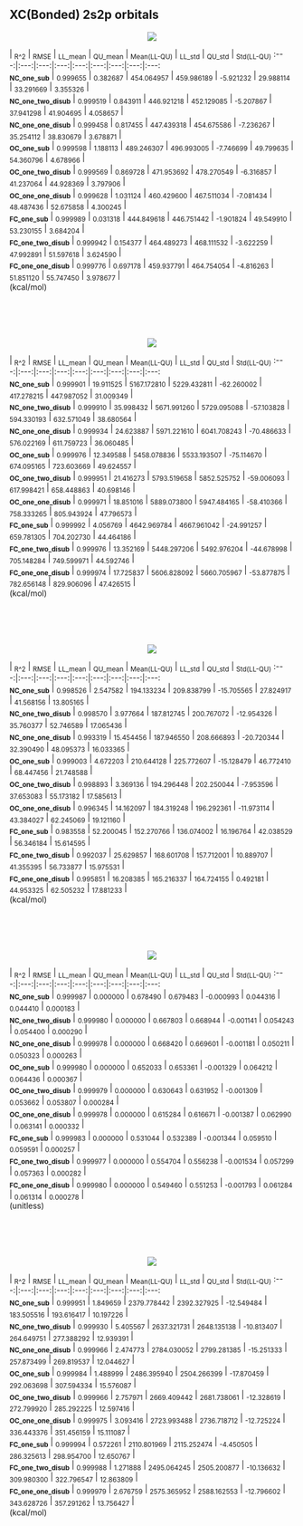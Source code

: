 ## XC(Bonded) 2s2p orbitals

<p align="center"><img src=/Data/normPlots/Bonded/XC/plots/XC_K.png /></p>

  | <sub>R^2</sub> | <sub>RMSE</sub> | <sub>LL_mean</sub> | <sub>QU_mean</sub> | <sub>Mean(LL-QU)</sub> | <sub>LL_std</sub> | <sub>QU_std</sub> | <sub>Std(LL-QU)</sub>
:---:|:---:|:---:|:---:|:---:|:---:|:---:|:---:|:---:  
<b><sub>NC_one_sub</sub></b> | <sub>0.999655</sub> | <sub>0.382687</sub> | <sub>454.064957</sub> | <sub>459.986189</sub> | <sub>-5.921232</sub> | <sub>29.988114</sub> | <sub>33.291669</sub> | <sub>3.355326</sub> |   
<b><sub>NC_one_two_disub</sub></b> | <sub>0.999519</sub> | <sub>0.843911</sub> | <sub>446.921218</sub> | <sub>452.129085</sub> | <sub>-5.207867</sub> | <sub>37.941298</sub> | <sub>41.904695</sub> | <sub>4.058657</sub> |   
<b><sub>NC_one_one_disub</sub></b> | <sub>0.999458</sub> | <sub>0.817455</sub> | <sub>447.439318</sub> | <sub>454.675586</sub> | <sub>-7.236267</sub> | <sub>35.254112</sub> | <sub>38.830679</sub> | <sub>3.678871</sub> |   
<b><sub>OC_one_sub</sub></b> | <sub>0.999598</sub> | <sub>1.188113</sub> | <sub>489.246307</sub> | <sub>496.993005</sub> | <sub>-7.746699</sub> | <sub>49.799635</sub> | <sub>54.360796</sub> | <sub>4.678966</sub> |   
<b><sub>OC_one_two_disub</sub></b> | <sub>0.999569</sub> | <sub>0.869728</sub> | <sub>471.953692</sub> | <sub>478.270549</sub> | <sub>-6.316857</sub> | <sub>41.237064</sub> | <sub>44.928369</sub> | <sub>3.797906</sub> |   
<b><sub>OC_one_one_disub</sub></b> | <sub>0.999628</sub> | <sub>1.031124</sub> | <sub>460.429600</sub> | <sub>467.511034</sub> | <sub>-7.081434</sub> | <sub>48.487436</sub> | <sub>52.675858</sub> | <sub>4.300245</sub> |   
<b><sub>FC_one_sub</sub></b> | <sub>0.999989</sub> | <sub>0.031318</sub> | <sub>444.849618</sub> | <sub>446.751442</sub> | <sub>-1.901824</sub> | <sub>49.549910</sub> | <sub>53.230155</sub> | <sub>3.684204</sub> |   
<b><sub>FC_one_two_disub</sub></b> | <sub>0.999942</sub> | <sub>0.154377</sub> | <sub>464.489273</sub> | <sub>468.111532</sub> | <sub>-3.622259</sub> | <sub>47.992891</sub> | <sub>51.597618</sub> | <sub>3.624590</sub> |   
<b><sub>FC_one_one_disub</sub></b> | <sub>0.999776</sub> | <sub>0.697178</sub> | <sub>459.937791</sub> | <sub>464.754054</sub> | <sub>-4.816263</sub> | <sub>51.851120</sub> | <sub>55.747450</sub> | <sub>3.978677</sub> |   
(kcal/mol)<br><br><br><br><br>


<p align="center"><img src=/Data/normPlots/Bonded/XC/plots/XC_H1nuc.png /></p>

  | <sub>R^2</sub> | <sub>RMSE</sub> | <sub>LL_mean</sub> | <sub>QU_mean</sub> | <sub>Mean(LL-QU)</sub> | <sub>LL_std</sub> | <sub>QU_std</sub> | <sub>Std(LL-QU)</sub>
:---:|:---:|:---:|:---:|:---:|:---:|:---:|:---:|:---:  
<b><sub>NC_one_sub</sub></b> | <sub>0.999901</sub> | <sub>19.911525</sub> | <sub>5167.172810</sub> | <sub>5229.432811</sub> | <sub>-62.260002</sub> | <sub>417.278215</sub> | <sub>447.987052</sub> | <sub>31.009349</sub> |   
<b><sub>NC_one_two_disub</sub></b> | <sub>0.999910</sub> | <sub>35.998432</sub> | <sub>5671.991260</sub> | <sub>5729.095088</sub> | <sub>-57.103828</sub> | <sub>594.330193</sub> | <sub>632.571049</sub> | <sub>38.680564</sub> |   
<b><sub>NC_one_one_disub</sub></b> | <sub>0.999934</sub> | <sub>24.623887</sub> | <sub>5971.221610</sub> | <sub>6041.708243</sub> | <sub>-70.486633</sub> | <sub>576.022169</sub> | <sub>611.759723</sub> | <sub>36.060485</sub> |   
<b><sub>OC_one_sub</sub></b> | <sub>0.999976</sub> | <sub>12.349588</sub> | <sub>5458.078836</sub> | <sub>5533.193507</sub> | <sub>-75.114670</sub> | <sub>674.095165</sub> | <sub>723.603669</sub> | <sub>49.624557</sub> |   
<b><sub>OC_one_two_disub</sub></b> | <sub>0.999951</sub> | <sub>21.416273</sub> | <sub>5793.519658</sub> | <sub>5852.525752</sub> | <sub>-59.006093</sub> | <sub>617.998421</sub> | <sub>658.448863</sub> | <sub>40.698146</sub> |   
<b><sub>OC_one_one_disub</sub></b> | <sub>0.999971</sub> | <sub>18.851016</sub> | <sub>5889.073800</sub> | <sub>5947.484165</sub> | <sub>-58.410366</sub> | <sub>758.333265</sub> | <sub>805.943924</sub> | <sub>47.796573</sub> |   
<b><sub>FC_one_sub</sub></b> | <sub>0.999992</sub> | <sub>4.056769</sub> | <sub>4642.969784</sub> | <sub>4667.961042</sub> | <sub>-24.991257</sub> | <sub>659.781305</sub> | <sub>704.202730</sub> | <sub>44.464186</sub> |   
<b><sub>FC_one_two_disub</sub></b> | <sub>0.999976</sub> | <sub>13.352169</sub> | <sub>5448.297206</sub> | <sub>5492.976204</sub> | <sub>-44.678998</sub> | <sub>705.148284</sub> | <sub>749.599971</sub> | <sub>44.592746</sub> |   
<b><sub>FC_one_one_disub</sub></b> | <sub>0.999974</sub> | <sub>17.725837</sub> | <sub>5606.828092</sub> | <sub>5660.705967</sub> | <sub>-53.877875</sub> | <sub>782.656148</sub> | <sub>829.906096</sub> | <sub>47.426515</sub> |   
(kcal/mol)<br><br><br><br><br>


<p align="center"><img src=/Data/normPlots/Bonded/XC/plots/XC_KE.png /></p>

  | <sub>R^2</sub> | <sub>RMSE</sub> | <sub>LL_mean</sub> | <sub>QU_mean</sub> | <sub>Mean(LL-QU)</sub> | <sub>LL_std</sub> | <sub>QU_std</sub> | <sub>Std(LL-QU)</sub>
:---:|:---:|:---:|:---:|:---:|:---:|:---:|:---:|:---:  
<b><sub>NC_one_sub</sub></b> | <sub>0.998526</sub> | <sub>2.547582</sub> | <sub>194.133234</sub> | <sub>209.838799</sub> | <sub>-15.705565</sub> | <sub>27.824917</sub> | <sub>41.568156</sub> | <sub>13.805165</sub> |   
<b><sub>NC_one_two_disub</sub></b> | <sub>0.998570</sub> | <sub>3.977664</sub> | <sub>187.812745</sub> | <sub>200.767072</sub> | <sub>-12.954326</sub> | <sub>35.760377</sub> | <sub>52.746589</sub> | <sub>17.065436</sub> |   
<b><sub>NC_one_one_disub</sub></b> | <sub>0.993319</sub> | <sub>15.454456</sub> | <sub>187.946550</sub> | <sub>208.666893</sub> | <sub>-20.720344</sub> | <sub>32.390490</sub> | <sub>48.095373</sub> | <sub>16.033365</sub> |   
<b><sub>OC_one_sub</sub></b> | <sub>0.999003</sub> | <sub>4.672203</sub> | <sub>210.644128</sub> | <sub>225.772607</sub> | <sub>-15.128479</sub> | <sub>46.772410</sub> | <sub>68.447456</sub> | <sub>21.748588</sub> |   
<b><sub>OC_one_two_disub</sub></b> | <sub>0.998893</sub> | <sub>3.369136</sub> | <sub>194.296448</sub> | <sub>202.250044</sub> | <sub>-7.953596</sub> | <sub>37.653083</sub> | <sub>55.173182</sub> | <sub>17.585613</sub> |   
<b><sub>OC_one_one_disub</sub></b> | <sub>0.996345</sub> | <sub>14.162097</sub> | <sub>184.319248</sub> | <sub>196.292361</sub> | <sub>-11.973114</sub> | <sub>43.384027</sub> | <sub>62.245069</sub> | <sub>19.121160</sub> |   
<b><sub>FC_one_sub</sub></b> | <sub>0.983558</sub> | <sub>52.200045</sub> | <sub>152.270766</sub> | <sub>136.074002</sub> | <sub>16.196764</sub> | <sub>42.038529</sub> | <sub>56.346184</sub> | <sub>15.614595</sub> |   
<b><sub>FC_one_two_disub</sub></b> | <sub>0.992037</sub> | <sub>25.629857</sub> | <sub>168.601708</sub> | <sub>157.712001</sub> | <sub>10.889707</sub> | <sub>41.355395</sub> | <sub>56.733877</sub> | <sub>15.975531</sub> |   
<b><sub>FC_one_one_disub</sub></b> | <sub>0.995851</sub> | <sub>16.208385</sub> | <sub>165.216337</sub> | <sub>164.724155</sub> | <sub>0.492181</sub> | <sub>44.953325</sub> | <sub>62.505232</sub> | <sub>17.881233</sub> |   
(kcal/mol)<br><br><br><br><br>


<p align="center"><img src=/Data/normPlots/Bonded/XC/plots/XC_S.png /></p>

  | <sub>R^2</sub> | <sub>RMSE</sub> | <sub>LL_mean</sub> | <sub>QU_mean</sub> | <sub>Mean(LL-QU)</sub> | <sub>LL_std</sub> | <sub>QU_std</sub> | <sub>Std(LL-QU)</sub>
:---:|:---:|:---:|:---:|:---:|:---:|:---:|:---:|:---:  
<b><sub>NC_one_sub</sub></b> | <sub>0.999987</sub> | <sub>0.000000</sub> | <sub>0.678490</sub> | <sub>0.679483</sub> | <sub>-0.000993</sub> | <sub>0.044316</sub> | <sub>0.044410</sub> | <sub>0.000183</sub> |   
<b><sub>NC_one_two_disub</sub></b> | <sub>0.999980</sub> | <sub>0.000000</sub> | <sub>0.667803</sub> | <sub>0.668944</sub> | <sub>-0.001141</sub> | <sub>0.054243</sub> | <sub>0.054400</sub> | <sub>0.000290</sub> |   
<b><sub>NC_one_one_disub</sub></b> | <sub>0.999978</sub> | <sub>0.000000</sub> | <sub>0.668420</sub> | <sub>0.669601</sub> | <sub>-0.001181</sub> | <sub>0.050211</sub> | <sub>0.050323</sub> | <sub>0.000263</sub> |   
<b><sub>OC_one_sub</sub></b> | <sub>0.999980</sub> | <sub>0.000000</sub> | <sub>0.652033</sub> | <sub>0.653361</sub> | <sub>-0.001329</sub> | <sub>0.064212</sub> | <sub>0.064436</sub> | <sub>0.000367</sub> |   
<b><sub>OC_one_two_disub</sub></b> | <sub>0.999979</sub> | <sub>0.000000</sub> | <sub>0.630643</sub> | <sub>0.631952</sub> | <sub>-0.001309</sub> | <sub>0.053662</sub> | <sub>0.053807</sub> | <sub>0.000284</sub> |   
<b><sub>OC_one_one_disub</sub></b> | <sub>0.999978</sub> | <sub>0.000000</sub> | <sub>0.615284</sub> | <sub>0.616671</sub> | <sub>-0.001387</sub> | <sub>0.062990</sub> | <sub>0.063141</sub> | <sub>0.000332</sub> |   
<b><sub>FC_one_sub</sub></b> | <sub>0.999983</sub> | <sub>0.000000</sub> | <sub>0.531044</sub> | <sub>0.532389</sub> | <sub>-0.001344</sub> | <sub>0.059510</sub> | <sub>0.059591</sub> | <sub>0.000257</sub> |   
<b><sub>FC_one_two_disub</sub></b> | <sub>0.999977</sub> | <sub>0.000000</sub> | <sub>0.554704</sub> | <sub>0.556238</sub> | <sub>-0.001534</sub> | <sub>0.057299</sub> | <sub>0.057363</sub> | <sub>0.000282</sub> |   
<b><sub>FC_one_one_disub</sub></b> | <sub>0.999980</sub> | <sub>0.000000</sub> | <sub>0.549460</sub> | <sub>0.551253</sub> | <sub>-0.001793</sub> | <sub>0.061284</sub> | <sub>0.061314</sub> | <sub>0.000278</sub> |   
(unitless)<br><br><br><br><br>


<p align="center"><img src=/Data/normPlots/Bonded/XC/plots/XC_J.png /></p>

  | <sub>R^2</sub> | <sub>RMSE</sub> | <sub>LL_mean</sub> | <sub>QU_mean</sub> | <sub>Mean(LL-QU)</sub> | <sub>LL_std</sub> | <sub>QU_std</sub> | <sub>Std(LL-QU)</sub>
:---:|:---:|:---:|:---:|:---:|:---:|:---:|:---:|:---:  
<b><sub>NC_one_sub</sub></b> | <sub>0.999951</sub> | <sub>1.849659</sub> | <sub>2379.778442</sub> | <sub>2392.327925</sub> | <sub>-12.549484</sub> | <sub>183.505516</sub> | <sub>193.616417</sub> | <sub>10.197226</sub> |   
<b><sub>NC_one_two_disub</sub></b> | <sub>0.999930</sub> | <sub>5.405567</sub> | <sub>2637.321731</sub> | <sub>2648.135138</sub> | <sub>-10.813407</sub> | <sub>264.649751</sub> | <sub>277.388292</sub> | <sub>12.939391</sub> |   
<b><sub>NC_one_one_disub</sub></b> | <sub>0.999966</sub> | <sub>2.474773</sub> | <sub>2784.030052</sub> | <sub>2799.281385</sub> | <sub>-15.251333</sub> | <sub>257.873499</sub> | <sub>269.819537</sub> | <sub>12.044627</sub> |   
<b><sub>OC_one_sub</sub></b> | <sub>0.999984</sub> | <sub>1.488999</sub> | <sub>2486.395940</sub> | <sub>2504.266399</sub> | <sub>-17.870459</sub> | <sub>292.063698</sub> | <sub>307.594334</sub> | <sub>15.576087</sub> |   
<b><sub>OC_one_two_disub</sub></b> | <sub>0.999966</sub> | <sub>2.757971</sub> | <sub>2669.409442</sub> | <sub>2681.738061</sub> | <sub>-12.328619</sub> | <sub>272.799920</sub> | <sub>285.292225</sub> | <sub>12.597416</sub> |   
<b><sub>OC_one_one_disub</sub></b> | <sub>0.999975</sub> | <sub>3.093416</sub> | <sub>2723.993488</sub> | <sub>2736.718712</sub> | <sub>-12.725224</sub> | <sub>336.443376</sub> | <sub>351.456159</sub> | <sub>15.111087</sub> |   
<b><sub>FC_one_sub</sub></b> | <sub>0.999994</sub> | <sub>0.572261</sub> | <sub>2110.801969</sub> | <sub>2115.252474</sub> | <sub>-4.450505</sub> | <sub>286.325613</sub> | <sub>298.954700</sub> | <sub>12.650767</sub> |   
<b><sub>FC_one_two_disub</sub></b> | <sub>0.999988</sub> | <sub>1.271888</sub> | <sub>2495.064245</sub> | <sub>2505.200877</sub> | <sub>-10.136632</sub> | <sub>309.980300</sub> | <sub>322.796547</sub> | <sub>12.863809</sub> |   
<b><sub>FC_one_one_disub</sub></b> | <sub>0.999979</sub> | <sub>2.676759</sub> | <sub>2575.365952</sub> | <sub>2588.162553</sub> | <sub>-12.796602</sub> | <sub>343.628726</sub> | <sub>357.291262</sub> | <sub>13.756427</sub> |   
(kcal/mol)<br><br><br><br><br>


